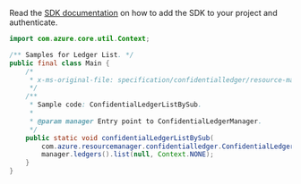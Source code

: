 Read the [SDK documentation](https://github.com/Azure/azure-sdk-for-java/blob/azure-resourcemanager-confidentialledger_1.0.0-beta.1/sdk/confidentialledger/azure-resourcemanager-confidentialledger/README.md) on how to add the SDK to your project and authenticate.

```java
import com.azure.core.util.Context;

/** Samples for Ledger List. */
public final class Main {
    /*
     * x-ms-original-file: specification/confidentialledger/resource-manager/Microsoft.ConfidentialLedger/stable/2022-05-13/examples/ConfidentialLedger_ListBySub.json
     */
    /**
     * Sample code: ConfidentialLedgerListBySub.
     *
     * @param manager Entry point to ConfidentialLedgerManager.
     */
    public static void confidentialLedgerListBySub(
        com.azure.resourcemanager.confidentialledger.ConfidentialLedgerManager manager) {
        manager.ledgers().list(null, Context.NONE);
    }
}
```
